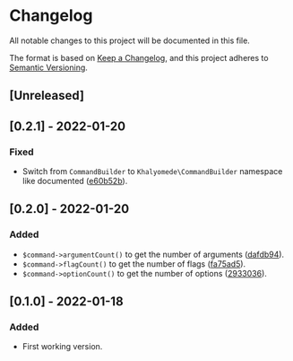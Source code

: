 # Changelog
All notable changes to this project will be documented in this file.

The format is based on [Keep a Changelog](https://keepachangelog.com/en/1.0.0/),
and this project adheres to [Semantic Versioning](https://semver.org/spec/v2.0.0.html).

## [Unreleased]

## [0.2.1] - 2022-01-20

### Fixed

- Switch from `CommandBuilder` to `Khalyomede\CommandBuilder` namespace like documented ([e60b52b](https://github.com/khalyomede/command-builder/commit/e60b52b88199921113ddded9c6861c4737c6a021)).

## [0.2.0] - 2022-01-20

### Added

- `$command->argumentCount()` to get the number of arguments ([dafdb94](https://github.com/khalyomede/command-builder/commit/dafdb9469c5cc8ee64135a8ce2754d14c51b75bf)).
- `$command->flagCount()` to get the number of flags ([fa75ad5](https://github.com/khalyomede/command-builder/commit/fa75ad510434a615a10a92cf90516d191c63f826)).
- `$command->optionCount()` to get the number of options ([2933036](https://github.com/khalyomede/command-builder/commit/293303654b0d039cdb45c521ae9752bf2bff1fd0)).

## [0.1.0] - 2022-01-18

### Added

- First working version.
